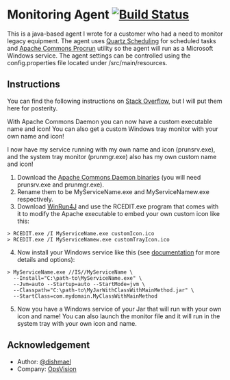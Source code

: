# Monitoring Agent [![Build Status](https://travis-ci.org/dishmael/java-monitoring-agent.svg?branch=master)](https://travis-ci.org/dishmael/java-monitoring-agent)
This is a java-based agent I wrote for a customer who had a need to monitor legacy equipment.  The agent uses [Quartz Scheduling](http://www.quartz-scheduler.org) for scheduled tasks and [Apache Commons Procrun](https://commons.apache.org/proper/commons-daemon/procrun.html) utility so the agent will run as a Microsoft Windows service.  The agent settings can be controlled using the config.properties file located under /src/main/resources.

## Instructions
You can find the following instructions on [Stack Overflow](http://stackoverflow.com/questions/68113/how-to-create-a-windows-service-from-java-app), but I will put them here for posterity.

With Apache Commons Daemon you can now have a custom executable name and icon! You can also get a custom Windows tray monitor with your own name and icon!

I now have my service running with my own name and icon (prunsrv.exe), and the system tray monitor (prunmgr.exe) also has my own custom name and icon!

1. Download the [Apache Commons Daemon binaries](http://www.apache.org/dist/commons/daemon/binaries/windows/) (you will need prunsrv.exe and prunmgr.exe).
2. Rename them to be MyServiceName.exe and MyServiceNamew.exe respectively.
3. Download [WinRun4J](http://winrun4j.sourceforge.net/) and use the RCEDIT.exe program that comes with it to modify the Apache executable to embed your own custom icon like this:
```
> RCEDIT.exe /I MyServiceName.exe customIcon.ico
> RCEDIT.exe /I MyServiceNamew.exe customTrayIcon.ico
```
4. Now install your Windows service like this (see [documentation](http://commons.apache.org/daemon/procrun.html) for more details and options):
```
> MyServiceName.exe //IS//MyServiceName \
  --Install="C:\path-to\MyServiceName.exe" \
  --Jvm=auto --Startup=auto --StartMode=jvm \
  --Classpath="C:\path-to\MyJarWithClassWithMainMethod.jar" \
  --StartClass=com.mydomain.MyClassWithMainMethod
```
5. Now you have a Windows service of your Jar that will run with your own icon and name! You can also launch the monitor file and it will run in the system tray with your own icon and name.

## Acknowledgement
* Author: [@dishmael](https://github.com/dishmael)
* Company: [OpsVision](https://github.com/opsvision)
